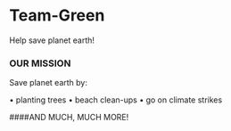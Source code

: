 # Team-Green
Help save planet earth!
  
###    **OUR MISSION**

Save planet earth by:

• planting trees
• beach clean-ups
• go on climate strikes

####AND MUCH, MUCH MORE!
